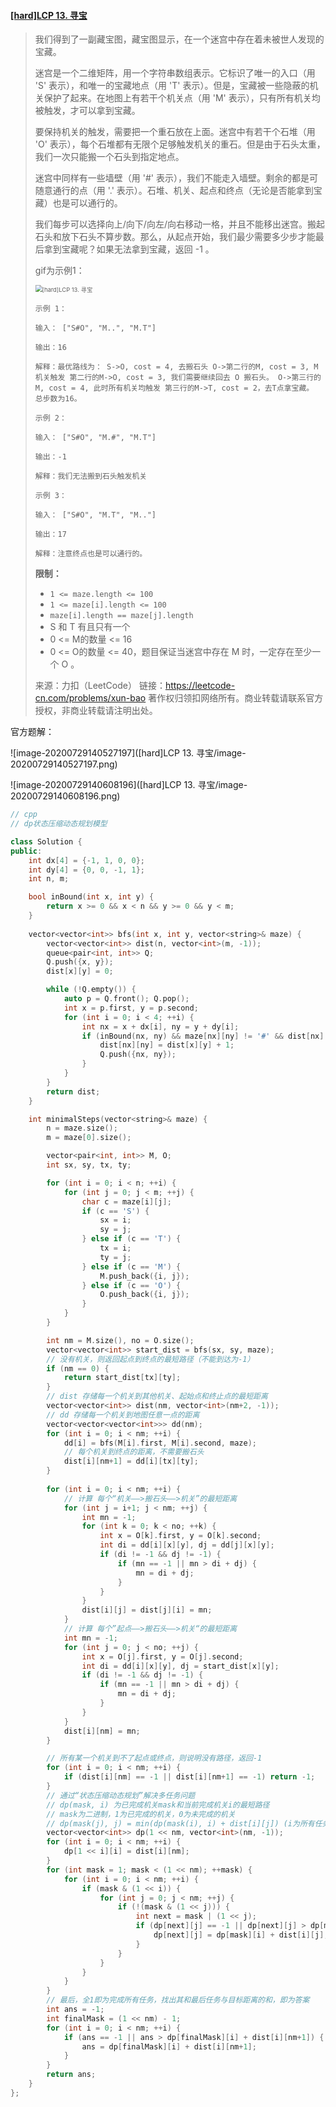 #### [[hard]LCP 13. 寻宝](https://leetcode-cn.com/problems/xun-bao/)

> 我们得到了一副藏宝图，藏宝图显示，在一个迷宫中存在着未被世人发现的宝藏。
>
> 迷宫是一个二维矩阵，用一个字符串数组表示。它标识了唯一的入口（用 'S' 表示），和唯一的宝藏地点（用 'T' 表示）。但是，宝藏被一些隐蔽的机关保护了起来。在地图上有若干个机关点（用 'M' 表示），只有所有机关均被触发，才可以拿到宝藏。
>
> 要保持机关的触发，需要把一个重石放在上面。迷宫中有若干个石堆（用 'O' 表示），每个石堆都有无限个足够触发机关的重石。但是由于石头太重，我们一次只能搬一个石头到指定地点。
>
> 迷宫中同样有一些墙壁（用 '#' 表示），我们不能走入墙壁。剩余的都是可随意通行的点（用 '.' 表示）。石堆、机关、起点和终点（无论是否能拿到宝藏）也是可以通行的。
>
> 我们每步可以选择向上/向下/向左/向右移动一格，并且不能移出迷宫。搬起石头和放下石头不算步数。那么，从起点开始，我们最少需要多少步才能最后拿到宝藏呢？如果无法拿到宝藏，返回 -1 。
>
> gif为示例1：
>
> <img src="[hard]LCP 13. 寻宝/[hard]LCP 13. 寻宝.gif" alt="[hard]LCP 13. 寻宝" style="zoom: 67%;" />
>
> ```shell
> 示例 1：
> 
> 输入： ["S#O", "M..", "M.T"]
> 
> 输出：16
> 
> 解释：最优路线为： S->O, cost = 4, 去搬石头 O->第二行的M, cost = 3, M机关触发 第二行的M->O, cost = 3, 我们需要继续回去 O 搬石头。 O->第三行的M, cost = 4, 此时所有机关均触发 第三行的M->T, cost = 2，去T点拿宝藏。 总步数为16。 
> 
> 示例 2：
> 
> 输入： ["S#O", "M.#", "M.T"]
> 
> 输出：-1
> 
> 解释：我们无法搬到石头触发机关
> 
> 示例 3：
> 
> 输入： ["S#O", "M.T", "M.."]
> 
> 输出：17
> 
> 解释：注意终点也是可以通行的。
> ```
>
> **限制：**
>
> - `1 <= maze.length <= 100`
> - `1 <= maze[i].length <= 100`
> - `maze[i].length == maze[j].length`
> - S 和 T 有且只有一个
> - 0 <= M的数量 <= 16
> - 0 <= O的数量 <= 40，题目保证当迷宫中存在 M 时，一定存在至少一个 O 。
>
> 来源：力扣（LeetCode）
> 链接：https://leetcode-cn.com/problems/xun-bao
> 著作权归领扣网络所有。商业转载请联系官方授权，非商业转载请注明出处。

官方题解：

![image-20200729140527197]([hard]LCP 13. 寻宝/image-20200729140527197.png)

![image-20200729140608196]([hard]LCP 13. 寻宝/image-20200729140608196.png)

```cpp
// cpp
// dp状态压缩动态规划模型

class Solution {
public:
    int dx[4] = {-1, 1, 0, 0};
    int dy[4] = {0, 0, -1, 1};
    int n, m;

    bool inBound(int x, int y) {
        return x >= 0 && x < n && y >= 0 && y < m;
    }
    
    vector<vector<int>> bfs(int x, int y, vector<string>& maze) {
        vector<vector<int>> dist(n, vector<int>(m, -1));
        queue<pair<int, int>> Q;
        Q.push({x, y});
        dist[x][y] = 0;

        while (!Q.empty()) {
            auto p = Q.front(); Q.pop();
            int x = p.first, y = p.second;
            for (int i = 0; i < 4; ++i) {
                int nx = x + dx[i], ny = y + dy[i];
                if (inBound(nx, ny) && maze[nx][ny] != '#' && dist[nx][ny] == -1) {
                    dist[nx][ny] = dist[x][y] + 1;
                    Q.push({nx, ny});
                }
            }
        }
        return dist;
    }

    int minimalSteps(vector<string>& maze) {
        n = maze.size();
        m = maze[0].size();

        vector<pair<int, int>> M, O;
        int sx, sy, tx, ty;

        for (int i = 0; i < n; ++i) {
            for (int j = 0; j < m; ++j) {
                char c = maze[i][j];
                if (c == 'S') {
                    sx = i;
                    sy = j;
                } else if (c == 'T') {
                    tx = i;
                    ty = j;
                } else if (c == 'M') {
                    M.push_back({i, j});
                } else if (c == 'O') {
                    O.push_back({i, j});
                }
            }
        } 

        int nm = M.size(), no = O.size();
        vector<vector<int>> start_dist = bfs(sx, sy, maze);
        // 没有机关，则返回起点到终点的最短路径（不能到达为-1）
        if (nm == 0) {
            return start_dist[tx][ty];
        }
		// dist 存储每一个机关到其他机关、起始点和终止点的最短距离
        vector<vector<int>> dist(nm, vector<int>(nm+2, -1));
        // dd 存储每一个机关到地图任意一点的距离
        vector<vector<vector<int>>> dd(nm);
        for (int i = 0; i < nm; ++i) {
            dd[i] = bfs(M[i].first, M[i].second, maze);
            // 每个机关到终点的距离，不需要搬石头
            dist[i][nm+1] = dd[i][tx][ty];
        }
		
        for (int i = 0; i < nm; ++i) {
            // 计算 每个“机关——>搬石头——>机关”的最短距离
            for (int j = i+1; j < nm; ++j) {
                int mn = -1;
                for (int k = 0; k < no; ++k) {
                    int x = O[k].first, y = O[k].second;
                    int di = dd[i][x][y], dj = dd[j][x][y];
                    if (di != -1 && dj != -1) {
                        if (mn == -1 || mn > di + dj) {
                            mn = di + dj;
                        }
                    }
                }
                dist[i][j] = dist[j][i] = mn;
            }
            // 计算 每个”起点——>搬石头——>机关“的最短距离
            int mn = -1;
            for (int j = 0; j < no; ++j) {
                int x = O[j].first, y = O[j].second;
                int di = dd[i][x][y], dj = start_dist[x][y];
                if (di != -1 && dj != -1) {
                    if (mn == -1 || mn > di + dj) {
                        mn = di + dj;
                    }
                }
            }
            dist[i][nm] = mn;
        }

        // 所有某一个机关到不了起点或终点，则说明没有路径，返回-1
        for (int i = 0; i < nm; ++i) {
            if (dist[i][nm] == -1 || dist[i][nm+1] == -1) return -1;
        }
		// 通过“状态压缩动态规划”解决多任务问题
        // dp(mask, i) 为已完成机关mask和当前完成机关i的最短路径
        // mask为二进制，1为已完成的机关，0为未完成的机关
        // dp(mask(j), j) = min(dp(mask(i), i) + dist[i][j]) (i为所有任务且j不在mask(i)中)  
        vector<vector<int>> dp(1 << nm, vector<int>(nm, -1));
        for (int i = 0; i < nm; ++i) {
            dp[1 << i][i] = dist[i][nm];
        }
        for (int mask = 1; mask < (1 << nm); ++mask) {
            for (int i = 0; i < nm; ++i) {
                if (mask & (1 << i)) {
                    for (int j = 0; j < nm; ++j) {
                        if (!(mask & (1 << j))) {
                            int next = mask | (1 << j);
                            if (dp[next][j] == -1 || dp[next][j] > dp[mask][i] + dist[i][j]) {
                                dp[next][j] = dp[mask][i] + dist[i][j];
                            }
                        }
                    }
                }
            }
        }
		// 最后，全1即为完成所有任务，找出其和最后任务与目标距离的和，即为答案
        int ans = -1;
        int finalMask = (1 << nm) - 1;
        for (int i = 0; i < nm; ++i) {
            if (ans == -1 || ans > dp[finalMask][i] + dist[i][nm+1]) {
                ans = dp[finalMask][i] + dist[i][nm+1];
            }
        }
        return ans;
    }
};
```

